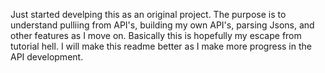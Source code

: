 Just started develping this as an original project. The purpose is to understand pulliing from API's, building my own API's, parsing Jsons, and other features as I move on. Basically this is hopefully my escape from tutorial hell. I will make this readme better as I make more progress in the API development.
